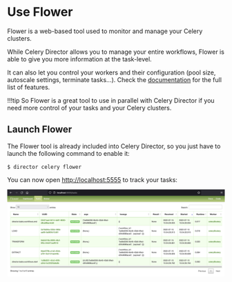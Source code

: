# Use Flower

Flower is a web-based tool used to monitor and manage your Celery clusters.

While Celery Director allows you to manage your entire workflows, Flower is able to give you more information at the task-level.

It can also let you control your workers and their configuration (pool size, autoscale settings, terminate tasks...). Check the [documentation](https://flower.readthedocs.io/en/latest/) for the full list of features.

!!!tip
    So Flower is a great tool to use in parallel with Celery Director if you need more control of your tasks and your Celery clusters.

## Launch Flower

The Flower tool is already included into Celery Director, so you just have to launch the following command to enable it:

```
$ director celery flower
```

You can now open [http://localhost:5555](http://localhost:5555) to track your tasks:

![Flower](../img/flower.png)
